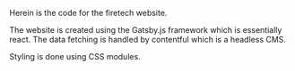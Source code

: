 Herein is the code for the firetech website. 

The website is created using the Gatsby.js framework which is essentially react. The data fetching is handled by contentful which is a headless CMS. 

Styling is done using CSS modules. 
